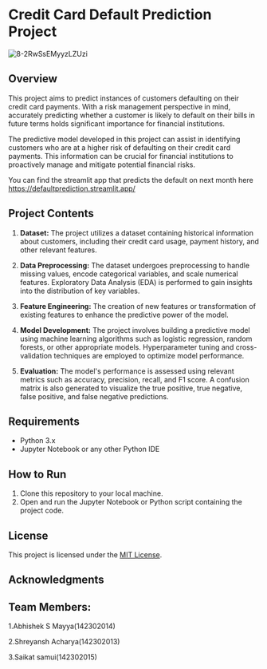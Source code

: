 # Credit Card Default Prediction Project

![8-2RwSsEMyyzLZUzi](https://github.com/ShreyanshAcharya/Credit_card_default_prediction/assets/59439172/9731e2c0-99b2-4791-b4bf-647d09b09356)


## Overview

This project aims to predict instances of customers defaulting on their credit card payments. With a risk management perspective in mind, accurately predicting whether a customer is likely to default on their bills in future terms holds significant importance for financial institutions.

The predictive model developed in this project can assist in identifying customers who are at a higher risk of defaulting on their credit card payments. This information can be crucial for financial institutions to proactively manage and mitigate potential financial risks.

You can find the streamlit app that predicts the default on next month here https://defaultprediction.streamlit.app/

## Project Contents

1. **Dataset:** The project utilizes a dataset containing historical information about customers, including their credit card usage, payment history, and other relevant features.

2. **Data Preprocessing:** The dataset undergoes preprocessing to handle missing values, encode categorical variables, and scale numerical features. Exploratory Data Analysis (EDA) is performed to gain insights into the distribution of key variables.

3. **Feature Engineering:** The creation of new features or transformation of existing features to enhance the predictive power of the model.

4. **Model Development:** The project involves building a predictive model using machine learning algorithms such as logistic regression, random forests, or other appropriate models. Hyperparameter tuning and cross-validation techniques are employed to optimize model performance.

5. **Evaluation:** The model's performance is assessed using relevant metrics such as accuracy, precision, recall, and F1 score. A confusion matrix is also generated to visualize the true positive, true negative, false positive, and false negative predictions.


## Requirements

- Python 3.x
- Jupyter Notebook or any other Python IDE

## How to Run

1. Clone this repository to your local machine.
2. Open and run the Jupyter Notebook or Python script containing the project code.

## License

This project is licensed under the [MIT License](LICENSE).

## Acknowledgments
## Team Members:
1.Abhishek S Mayya(142302014)

2.Shreyansh Acharya(142302013)

3.Saikat samui(142302015)

